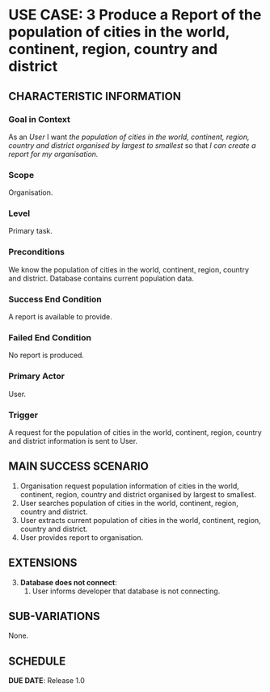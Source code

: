 # USE CASE: 3 Produce a Report of the population of cities in the world, continent, region, country and district

## CHARACTERISTIC INFORMATION

### Goal in Context

As an *User* I want *the population of cities in the world, continent, region, country and district organised by largest to smallest* so that *I can create a report for my organisation.*

### Scope

Organisation.

### Level

Primary task.

### Preconditions

We know the population of cities in the world, continent, region, country and district.  Database contains current population data.

### Success End Condition

A report is available to provide.

### Failed End Condition

No report is produced.

### Primary Actor

User.

### Trigger

A request for the population of cities in the world, continent, region, country and district information is sent to User.

## MAIN SUCCESS SCENARIO

1. Organisation request population information of cities in the world, continent, region, country and district organised by largest to smallest.
2. User searches population of cities in the world, continent, region, country and district.
3. User extracts current population of cities in the world, continent, region, country and district.
4. User provides report to organisation.

## EXTENSIONS

3. **Database does not connect**:
    1. User informs developer that database is not connecting.

## SUB-VARIATIONS

None.

## SCHEDULE

**DUE DATE**: Release 1.0